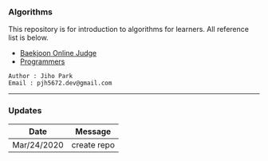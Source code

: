 ### Algorithms  

This repository is for introduction to algorithms for learners. All reference list is below.  
- [Baekjoon Online Judge](https://www.acmicpc.net/) 
- [Programmers](https://programmers.co.kr/top_programmers/introduce)
```
Author : Jiho Park  
Email : pjh5672.dev@gmail.com   
```

___
### Updates

| Date | Message |
|:---:|:---:|
| Mar/24/2020 | create repo |

